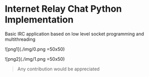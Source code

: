 # Internet Relay Chat Python Implementation 

Basic IRC application based on low level socket programming and multithreading


![png1](./img/0.png =50x50)


![png2](./img/1.png =50x50)


> Any contribution would be appreciated
